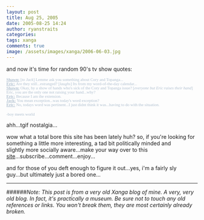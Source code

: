 ```yaml
---
layout: post
title: Aug 25, 2005
date: 2005-08-25 14:24
author: ryanstraits
categories:
tags: xanga
comments: true
image: /assets/images/xanga/2006-06-03.jpg
---
```

and now it's time for random 90's tv show quotes:

<!-- break -->

<div>
<p class="MsoNormal" style="margin:0;"><span style="color:#afbfcf;"><strong><span style="text-decoration:underline;"><span style="font-size:8pt;font-family:Verdana;">Shawn:</span></span></strong><span style="font-size:8pt;font-family:Verdana;"> [<em>to Jack</em>] Lemme ask you something about Cory and Topanga...</span></span></p>
<p class="MsoNormal" style="margin:0;"><span style="color:#afbfcf;"><strong><span style="text-decoration:underline;"><span style="font-size:8pt;font-family:Verdana;">Eric:</span></span></strong><span style="font-size:8pt;font-family:Verdana;"> Are they still...estranged? [<em>laughs</em>] Its from my word-of-the-day calendar...</span></span></p>
<p class="MsoNormal" style="margin:0;"><span style="color:#afbfcf;"><strong><span style="text-decoration:underline;"><span style="font-size:8pt;font-family:Verdana;">Shawn:</span></span></strong><span style="font-size:8pt;font-family:Verdana;"> Okay, by a show of hands who's sick of the Cory and Topanga issue? [<em>everyone but Eric raises their hand</em>] Eric, you are the only one not raising your hand...why?</span></span></p>
<p class="MsoNormal" style="margin:0;"><span style="color:#afbfcf;"><strong><span style="text-decoration:underline;"><span style="font-size:8pt;font-family:Verdana;">Eric:</span></span></strong><span style="font-size:8pt;font-family:Verdana;"> Because I am the extension.</span></span></p>
<p class="MsoNormal" style="margin:0;"><span style="color:#afbfcf;"><strong><span style="text-decoration:underline;"><span style="font-size:8pt;font-family:Verdana;">Jack:</span></span></strong><span style="font-size:8pt;font-family:Verdana;"> You mean exception...was today's word exception?</span></span></p>
<p class="MsoNormal" style="margin:0;"><span style="color:#afbfcf;"><strong><span style="text-decoration:underline;"><span style="font-size:8pt;font-family:Verdana;">Eric:</span></span></strong><span style="font-size:8pt;font-family:Verdana;"> No, todays word was pertinent...I just didnt think it was...having to do with the situation.</span></span></p>

<span style="font-family:Verdana;"><span style="font-size:10pt;font-family:Verdana;"><span style="font-size:xx-small;"><span style="font-size:8pt;font-family:Verdana;"><span style="color:#afbfcf;">-boy meets world</span></span></span></span></span></div>
ahh...tgif nostalgia...

wow what a total bore this site has been lately huh? so, if you're looking for something a little more interesting, a tad bit politically minded and slightly more socially aware...make your way over to this <a href="http://www.xanga.com/antialterego" target="_new">site</a>...subscribe...comment...enjoy...

and for those of you deft enough to figure it out...yes, i'm a fairly sly guy...but ultimately just a bored one...

---

######*Note: This post is from a very old Xanga blog of mine. A very, very old blog. In fact, it's practically a museum. Be sure not to touch any old references or links. You won't break them, they are most certainly already broken.*